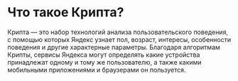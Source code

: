 Что такое Крипта?
=================

Крипта — это набор технологий анализа пользовательского поведения, с помощью которых Яндекс узнает пол, возраст, интересы, особенности поведения и другие характерные параметры. Благодаря алгоритмам Крипты, сервисы Яндекса могут определять какие устройства принадлежат одному и тому же пользователю, а также какими мобильными приложениями и браузерами он пользуется.
